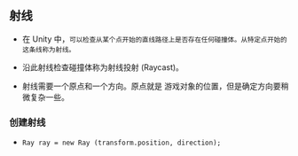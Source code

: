 ## 射线
* 在 Unity 中，`可以检查从某个点开始的直线路径上是否存在任何碰撞体。从特定点开始的这条线称为射线。`
* 沿此射线检查碰撞体称为射线投射 (Raycast)。

* 射线需要一个原点和一个方向。原点就是  游戏对象的位置，但是确定方向要稍微复杂一些。
 
### 创建射线 
* `Ray ray = new Ray (transform.position, direction);`

